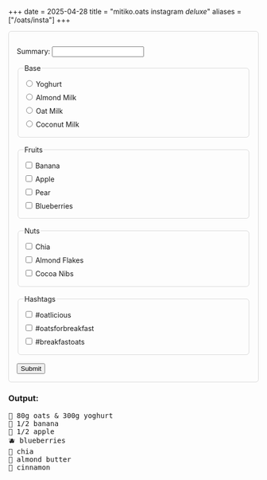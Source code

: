 +++
date = 2025-04-28
title = "mitiko.oats instagram <i>deluxe</i>"
aliases = ["/oats/insta"]
+++

<style>
form {
    border: 1px solid rgba(0,0,0,.15);
    border-radius: 6px;
    padding: 1rem;
}
fieldset {
    border-radius: 6px;
    border: 1px solid rgba(0,0,0,.15);
}
fieldset + fieldset { margin-top: 1rem; }
fieldset > legend { /* color: rgba(0,0,0,.3); */ }
fieldset > p {
    margin-block: 0.5rem;
}
</style>

<form onsubmit="event.preventDefault(); handleSubmit(event);">
    <p>
        <label for="summary">Summary:</label>
        <input type="text" id="summary" />
    </p>
    <fieldset id="base">
        <legend>Base</legend>
        <p>
            <input type="radio" name="base" id="yoghurt" value="yoghurt" />
            <label for="yoghurt">Yoghurt</label>
        </p>
        <p>
            <input type="radio" name="base" id="almond-milk" value="almond-milk" />
            <label for="almond-milk">Almond Milk</label>
        </p>
        <p>
            <input type="radio" name="base" id="oat-milk" value="oat-milk" />
            <label for="oat-milk">Oat Milk</label>
        </p>
        <p>
            <input type="radio" name="base" id="coconut-milk" value="coconut-milk" />
            <label for="coconut-milk">Coconut Milk</label>
        </p>
    </fieldset>
    <fieldset id="fruits">
        <legend>Fruits</legend>
        <p>
            <input type="checkbox" id="banana" />
            <label for="banana">Banana</label>
        </p>
        <p>
            <input type="checkbox" id="apple" />
            <label for="apple">Apple</label>
            <!-- green or red apple -->
        </p>
        <p>
            <input type="checkbox" id="pear" />
            <label for="pear">Pear</label>
        </p>
        <p>
            <input type="checkbox" id="blueberries" />
            <label for="blueberries">Blueberries</label>
        </p>
    </fieldset>
    <fieldset id="nuts">
        <legend>Nuts</legend>
        <p>
            <input type="checkbox" id="chia" />
            <label for="chia">Chia</label>
        </p>
        <p>
            <input type="checkbox" id="almond-flakes" />
            <label for="almond-flakes">Almond Flakes</label>
        </p>
        <p>
            <input type="checkbox" id="cocoa-nibs" />
            <label for="cocoa-nibs">Cocoa Nibs</label>
        </p>
    </fieldset>
    <fieldset id="hashtags">
        <legend>Hashtags</legend>
        <!-- TODO: CSS Grid of checkboxes -->
        <p>
            <input type="checkbox" id="hashtag-1" />
            <label for="hashtag-1">#oatlicious</label>
        </p>
        <p>
            <input type="checkbox" id="hashtag-2" />
            <label for="hashtag-2">#oatsforbreakfast</label>
        </p>
        <p>
            <input type="checkbox" id="hashtag-3" />
            <label for="hashtag-3">#breakfastoats</label>
        </p>
        <!-- TODO: add new checkbox entry & save it to local storage? -->
    </fieldset>
    <br>
    <input type="submit">
</form>

### Output:

<pre id="output-box">
🥣 80g oats & 300g yoghurt
🍌 1/2 banana
🍏 1/2 apple
🫐 blueberries
🌰 chia
🌰 almond butter
🧡 cinnamon
</pre>

<script>
let $ = (selector) => document.querySelector(selector);

document.addEventListener("mouseup", (event) => {
    let node = event.target;
    if (node.tagName.toLowerCase() == "label") node = $("#" + node.attributes["for"].value);
    if (node.tagName.toLowerCase() != "input" || node.type != "radio") return;
    if (node.checked == true) setTimeout(() => { node.checked = false; }, 0);
});

// maps input id to emoji
let inputMap = {
    "banana": "🍌",
    "apple": "🍏",
    "blueberry": "🫐",
    "chia": "🌰",
};

// maps quantity value to symbol
let quantityMap = {
    "half": "1/2",
    "three-quarters": "3/4",
    "spoonful": "spoonful",
}

let handleSubmit = (event) => {
    window.s_event = event;
    console.log(event);
    let result = "";
    Array.from(event.target.querySelectorAll("input")).forEach(input => {
        if ((input.type == "radio" || input.type == "checkbox") && input.checked == true) {
            let symbol = inputMap[input.id];
            result += `${symbol} ${input.id}\n`;
        }
    });

    $("pre#output-box").innerText = result;
};
</script>

